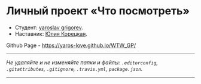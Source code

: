 # Личный проект «Что посмотреть» 

* Студент: [yaroslav grigorev](https://up.htmlacademy.ru/react/6/user/1403461).
* Наставник: [Юлия Корецкая](https://htmlacademy.ru/profile/id11886).

Github Page - https://yaros-love.github.io/WTW_GP/

---

_Не удаляйте и не изменяйте папки и файлы:_
_`.editorconfig`, `.gitattributes`, `.gitignore`, `.travis.yml`, `package.json`._

---

